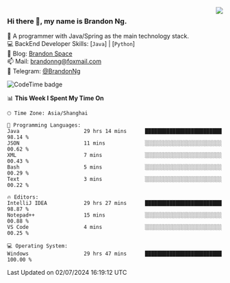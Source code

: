 <img  align="right" src="https://github-readme-stats-brandon0824.vercel.app/api/top-langs/?username=brandon0824&layout=compact">

### Hi there 👋, my name is Brandon Ng.

🌱 A programmer with Java/Spring as the main technology stack.  
💻 BackEnd Developer Skills: [`Java`] | [`Python`]  
📝 Blog: [Brandon Space](https://brandonng.tech)  
📫 Mail: brandonng@foxmail.com  
📰 Telegram: [@BrandonNg](https://t.me/BrandonNg24)  

![CodeTime badge](https://img.shields.io/endpoint?style=flat-square&url=https%3A%2F%2Fapi.codetime.dev%2Fshield%3Fid%3D128%26project%3D%26in%3D604800000)

<!--START_SECTION:waka-->
📊 **This Week I Spent My Time On** 

```text
🕑︎ Time Zone: Asia/Shanghai

💬 Programming Languages: 
Java                     29 hrs 14 mins      █████████████████████████   98.14 % 
JSON                     11 mins             ░░░░░░░░░░░░░░░░░░░░░░░░░   00.62 % 
XML                      7 mins              ░░░░░░░░░░░░░░░░░░░░░░░░░   00.43 % 
Bash                     5 mins              ░░░░░░░░░░░░░░░░░░░░░░░░░   00.29 % 
Text                     3 mins              ░░░░░░░░░░░░░░░░░░░░░░░░░   00.22 % 

🔥 Editors: 
IntelliJ IDEA            29 hrs 27 mins      █████████████████████████   98.87 % 
Notepad++                15 mins             ░░░░░░░░░░░░░░░░░░░░░░░░░   00.88 % 
VS Code                  4 mins              ░░░░░░░░░░░░░░░░░░░░░░░░░   00.25 % 

💻 Operating System: 
Windows                  29 hrs 47 mins      █████████████████████████   100.00 % 
```


 Last Updated on 02/07/2024 16:19:12 UTC
<!--END_SECTION:waka-->
